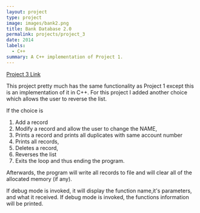```yaml
---
layout: project
type: project
image: images/bank2.png
title: Bank Database 2.0
permalink: projects/project_3
date: 2014
labels:
  - C++
summary: A C++ implementation of Project 1.
---
```


[Project 3 Link](https://github.com/gviloria/gviloria.github.io/tree/master/projects/Project_3)

This project pretty much has the same functionality as Project 1 except this is an implementation of it in C++.
For this project I added another choice which allows the user to reverse the list.

If the choice is 
1. Add a record
2. Modify a record and allow the user to change the NAME,
3. Prints a record and prints all duplicates with same account number
4. Prints all records, 
5. Deletes a record, 
6. Reverses the list 
7. Exits the loop and thus ending the program. 

Afterwards, the program will write all records to file and will clear all of the allocated memory (if any).
        
If debug mode is invoked, it will display the function name,it's parameters, and what it received.
If debug mode is invoked, the functions information will be printed.

